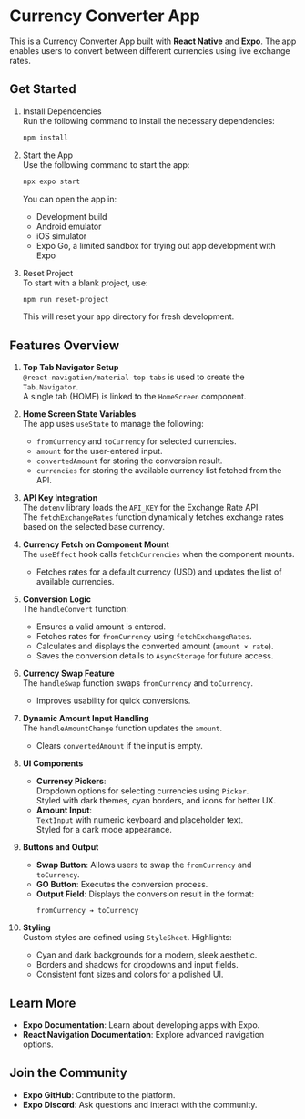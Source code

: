 # Currency Converter App

This is a Currency Converter App built with **React Native** and **Expo**. The app enables users to convert between different currencies using live exchange rates.

## Get Started

1. Install Dependencies  
   Run the following command to install the necessary dependencies:

   ```bash
   npm install
   ```

2. Start the App  
   Use the following command to start the app:

   ```bash
   npx expo start
   ```

   You can open the app in:
   - Development build
   - Android emulator
   - iOS simulator
   - Expo Go, a limited sandbox for trying out app development with Expo

3. Reset Project  
   To start with a blank project, use:

   ```bash
   npm run reset-project
   ```

   This will reset your app directory for fresh development.

## Features Overview

1. **Top Tab Navigator Setup**  
   `@react-navigation/material-top-tabs` is used to create the `Tab.Navigator`.  
   A single tab (HOME) is linked to the `HomeScreen` component.

2. **Home Screen State Variables**  
   The app uses `useState` to manage the following:
   - `fromCurrency` and `toCurrency` for selected currencies.
   - `amount` for the user-entered input.
   - `convertedAmount` for storing the conversion result.
   - `currencies` for storing the available currency list fetched from the API.

3. **API Key Integration**  
   The `dotenv` library loads the `API_KEY` for the Exchange Rate API.  
   The `fetchExchangeRates` function dynamically fetches exchange rates based on the selected base currency.

4. **Currency Fetch on Component Mount**  
   The `useEffect` hook calls `fetchCurrencies` when the component mounts.  
   - Fetches rates for a default currency (USD) and updates the list of available currencies.

5. **Conversion Logic**  
   The `handleConvert` function:
   - Ensures a valid amount is entered.
   - Fetches rates for `fromCurrency` using `fetchExchangeRates`.
   - Calculates and displays the converted amount (`amount × rate`).
   - Saves the conversion details to `AsyncStorage` for future access.

6. **Currency Swap Feature**  
   The `handleSwap` function swaps `fromCurrency` and `toCurrency`.  
   - Improves usability for quick conversions.

7. **Dynamic Amount Input Handling**  
   The `handleAmountChange` function updates the `amount`.  
   - Clears `convertedAmount` if the input is empty.

8. **UI Components**  
   - **Currency Pickers**:  
     Dropdown options for selecting currencies using `Picker`.  
     Styled with dark themes, cyan borders, and icons for better UX.
   - **Amount Input**:  
     `TextInput` with numeric keyboard and placeholder text.  
     Styled for a dark mode appearance.

9. **Buttons and Output**  
   - **Swap Button**: Allows users to swap the `fromCurrency` and `toCurrency`.
   - **GO Button**: Executes the conversion process.
   - **Output Field**: Displays the conversion result in the format:  
     ```
     fromCurrency ➔ toCurrency
     ```

10. **Styling**  
    Custom styles are defined using `StyleSheet`. Highlights:
    - Cyan and dark backgrounds for a modern, sleek aesthetic.
    - Borders and shadows for dropdowns and input fields.
    - Consistent font sizes and colors for a polished UI.

## Learn More
- **Expo Documentation**: Learn about developing apps with Expo.
- **React Navigation Documentation**: Explore advanced navigation options.

## Join the Community
- **Expo GitHub**: Contribute to the platform.
- **Expo Discord**: Ask questions and interact with the community.
